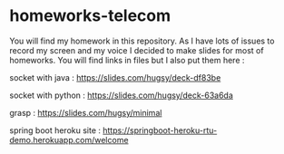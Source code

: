 # homeworks-telecom
You will find my homework in this repository. 
As I have lots of issues to record my screen and my voice I decided to make slides for most of homeworks.
You will find links in files but I also put them here :


socket with java : https://slides.com/hugsy/deck-df83be


socket with python : https://slides.com/hugsy/deck-63a6da


grasp : https://slides.com/hugsy/minimal


spring boot heroku site : https://springboot-heroku-rtu-demo.herokuapp.com/welcome
